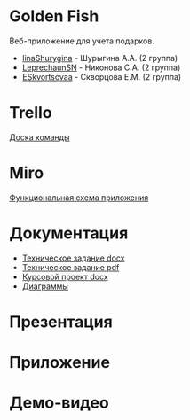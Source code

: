 # Golden Fish
Веб-приложение для учета подарков.

- [linaShurygina](https://github.com/linaShurygina) - Шурыгина А.А. (2 группа)
- [LeprechaunSN](https://github.com/LeprechaunSN) - Никонова С.А. (2 группа)
- [ESkvortsovaa](https://github.com/ESkvortsovaa) - Скворцова Е.М. (2 группа)

# Trello

[Доска команды](https://trello.com/b/4kthYYdc/тп)

# Miro
[Функциональная схема приложения](https://miro.com/app/board/o9J_kvXdLu8=/)

# Документация
- [Техническое задание docx](./Documents/Teхническое%20задание.docx)
- [Техническое задание pdf](./Documents/Teхническое%20задание.pdf)
- [Курсовой проект docx](./Documents/Курсовой%20проект.docx)
- [Диаграммы](./Diagrams)

# Презентация

# Приложение

# Демо-видео
